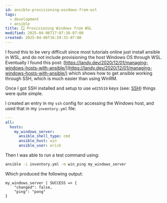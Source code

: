```yaml
---
id: ansible-provisioning-windows-from-wsl
tags:
  - development
  - ansible
title: 🪟 Provisioning Windows from WSL
modified: 2025-04-06T17:07:38-07:00
created: 2025-04-06T16:59:33-07:00
---
```


I found this to be very difficult since most tutorials online just install ansible in WSL, and do not include provisioning the host Windows OS through WSL. Eventually I found this post: [https://landy.dev/2020/12/01/managing-windows-hosts-with-ansible/](https://landy.dev/2020/12/01/managing-windows-hosts-with-ansible/) which shows how to get ansible working through SSH, which is much easier than using WinRM.

Once I got SSH installed and setup to use `ed25519` keys (see: [SSH](https://www.notion.so/SSH-b2bd717bc003422a890660ac57cb95a2?pvs=21)) things were quite simple.

I created an entry in my `ssh` config for accessing the Windows host, and used that in my `inventory.yml` file:

```yaml
---
all:
  hosts:
    my_windows_server:
      ansible_shell_type: cmd
      ansible_host: win
      ansible_user: erick
```

Then I was able to run a test command using:

```bash
ansible -i inventory.yml -m win_ping my_windows_server
```

Which produced the following output:

```
my_windows_server | SUCCESS => {
    "changed": false,
    "ping": "pong"
}
```
